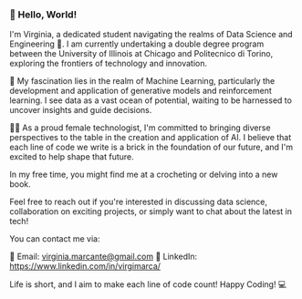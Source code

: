 
### 👋 Hello, World!
I'm Virginia, a dedicated student navigating the realms of Data Science and Engineering 🚀. I am currently undertaking a double degree program between the University of Illinois at Chicago and Politecnico di Torino, exploring the frontiers of technology and innovation.

🧠 My fascination lies in the realm of Machine Learning, particularly the development and application of generative models and reinforcement learning. I see data as a vast ocean of potential, waiting to be harnessed to uncover insights and guide decisions.

👩‍💻 As a proud female technologist, I'm committed to bringing diverse perspectives to the table in the creation and application of AI. I believe that each line of code we write is a brick in the foundation of our future, and I'm excited to help shape that future.

In my free time, you might find me at a crocheting or delving into a new book.

Feel free to reach out if you're interested in discussing data science, collaboration on exciting projects, or simply want to chat about the latest in tech!

You can contact me via:

📧 Email: virginia.marcante@gmail.com
💼 LinkedIn: https://www.linkedin.com/in/virgimarca/

Life is short, and I aim to make each line of code count! Happy Coding! 💻
<!--
**virgimarca/virgimarca** is a ✨ _special_ ✨ repository because its `README.md` (this file) appears on your GitHub profile.

Here are some ideas to get you started:

- 🔭 I’m currently working on ...
- 🌱 I’m currently learning ...
- 👯 I’m looking to collaborate on ...
- 🤔 I’m looking for help with ...
- 💬 Ask me about ...
- 📫 How to reach me: ...
- 😄 Pronouns: ...
- ⚡ Fun fact: ...
-->
